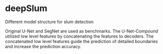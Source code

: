 # deepSlum
Different model structure for slum detection

Original U-Net and SegNet are used as benchmarks.
The U-Net-Compound utilized low level features by concatenating the features to decoders.
The concatenated low level features guide the prediction of detailed boundaries and increase the prediction accuracy.
